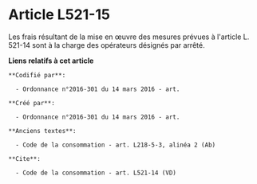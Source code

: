# Article L521-15

Les frais résultant de la mise en œuvre des mesures prévues à l'article L. 521-14 sont à la charge des opérateurs désignés
par arrêté.

**Liens relatifs à cet article**

	**Codifié par**:

	  - Ordonnance n°2016-301 du 14 mars 2016 - art.

	**Créé par**:

	  - Ordonnance n°2016-301 du 14 mars 2016 - art.

	**Anciens textes**:

	  - Code de la consommation - art. L218-5-3, alinéa 2 (Ab)

	**Cite**:

	  - Code de la consommation - art. L521-14 (VD)
